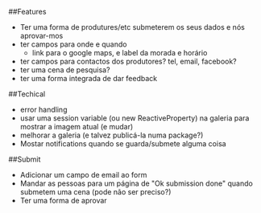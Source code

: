 ##Features
- Ter uma forma de produtures/etc submeterem os seus dados e nós aprovar-mos
- ter campos para onde e quando
	- link para o google maps, e label da morada e horário
- ter campos para contactos dos produtores? tel, email, facebook?
- ter uma cena de pesquisa?
- ter uma forma integrada de dar feedback

##Techical
- error handling
- usar uma session variable (ou new ReactiveProperty) na galeria para mostrar a imagem atual (e mudar)
- melhorar a galeria (e talvez publicá-la numa package?)
- Mostar notifications quando se guarda/submete alguma coisa

##Submit
- Adicionar um campo de email ao form
- Mandar as pessoas para um página de "Ok submission done" quando submetem uma cena (pode não ser preciso?)
- Ter uma forma de aprovar